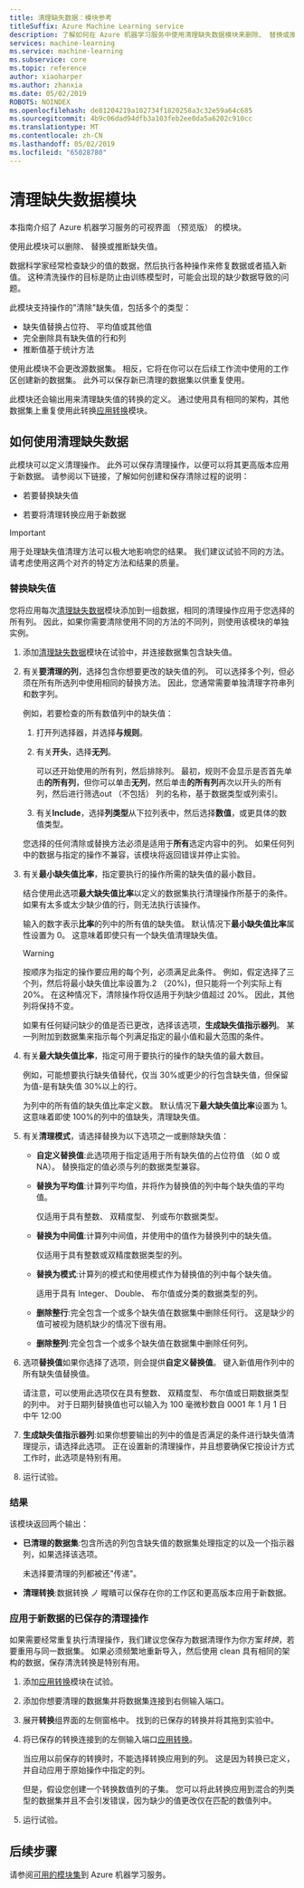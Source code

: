 ```yaml
---
title: 清理缺失数据：模块参考
titleSuffix: Azure Machine Learning service
description: 了解如何在 Azure 机器学习服务中使用清理缺失数据模块来删除、 替换或推断缺失值。
services: machine-learning
ms.service: machine-learning
ms.subservice: core
ms.topic: reference
author: xiaoharper
ms.author: zhanxia
ms.date: 05/02/2019
ROBOTS: NOINDEX
ms.openlocfilehash: de81204219a102734f1820258a3c32e59a64c685
ms.sourcegitcommit: 4b9c06dad94dfb3a103feb2ee0da5a6202c910cc
ms.translationtype: MT
ms.contentlocale: zh-CN
ms.lasthandoff: 05/02/2019
ms.locfileid: "65028780"
---
```

# <a name="clean-missing-data-module"></a>清理缺失数据模块

本指南介绍了 Azure 机器学习服务的可视界面 （预览版） 的模块。

使用此模块可以删除、 替换或推断缺失值。 

数据科学家经常检查缺少的值的数据，然后执行各种操作来修复数据或者插入新值。 这种清洗操作的目标是防止由训练模型时，可能会出现的缺少数据导致的问题。 

此模块支持操作的"清除"缺失值，包括多个的类型：

+ 缺失值替换占位符、 平均值或其他值
+ 完全删除具有缺失值的行和列
+ 推断值基于统计方法


使用此模块不会更改源数据集。 相反，它将在你可以在后续工作流中使用的工作区创建新的数据集。 此外可以保存新已清理的数据集以供重复使用。

此模块还会输出用来清理缺失值的转换的定义。 通过使用具有相同的架构，其他数据集上重复使用此转换[应用转换](./apply-transformation.md)模块。  

## <a name="how-to-use-clean-missing-data"></a>如何使用清理缺失数据

此模块可以定义清理操作。 此外可以保存清理操作，以便可以将其更高版本应用于新数据。 请参阅以下链接，了解如何创建和保存清除过程的说明： 
 
+ 若要替换缺失值
  
+ 若要将清理转换应用于新数据
 
> [!IMPORTANT]
> 用于处理缺失值清理方法可以极大地影响您的结果。 我们建议试验不同的方法。 请考虑使用这两个对齐的特定方法和结果的质量。

### <a name="replace-missing-values"></a>替换缺失值  

您将应用每次[清理缺失数据](./clean-missing-data.md)模块添加到一组数据，相同的清理操作应用于您选择的所有列。 因此，如果你需要清除使用不同的方法的不同列，则使用该模块的单独实例。

1.  添加[清理缺失数据](./clean-missing-data.md)模块在试验中，并连接数据集包含缺失值。  
  
2.  有关**要清理的列**，选择包含你想要更改的缺失值的列。 可以选择多个列，但必须在所有所选列中使用相同的替换方法。 因此，您通常需要单独清理字符串列和数字列。

    例如，若要检查的所有数值列中的缺失值：

    1. 打开列选择器，并选择**与规则**。
    2. 有关**开头**，选择**无列**。

        可以还开始使用的所有列，然后排除列。 最初，规则不会显示是否首先单击**的所有列**，但你可以单击**无列**，然后单击**的所有列**再次以开头的所有列，然后进行筛选out （不包括） 列的名称，基于数据类型或列索引。

    3. 有关**Include**，选择**列类型**从下拉列表中，然后选择**数值**，或更具体的数值类型。 
  
    您选择的任何清除或替换方法必须是适用于**所有**选定内容中的列。 如果任何列中的数据与指定的操作不兼容，该模块将返回错误并停止实验。
  
3.  有关**最小缺失值比率**，指定要执行的操作所需的缺失值的最小数目。  
  
    结合使用此选项**最大缺失值比率**以定义的数据集执行清理操作所基于的条件。 如果有太多或太少缺少值的行，则无法执行该操作。 
  
    输入的数字表示**比率**的列中的所有值的缺失值。 默认情况下**最小缺失值比率**属性设置为 0。 这意味着即使只有一个缺失值清理缺失值。 

    > [!WARNING]
    > 按顺序为指定的操作要应用的每个列，必须满足此条件。 例如，假定选择了三个列，然后将最小缺失值比率设置为.2 （20%)，但只能将一个列实际上有 20%。 在这种情况下，清除操作将仅适用于列缺少值超过 20%。 因此，其他列将保持不变。
    > 
    > 如果有任何疑问缺少的值是否已更改，选择该选项，**生成缺失值指示器列**。 某一列附加到数据集来指示每个列满足指定的最小值和最大范围的条件。  
  
4. 有关**最大缺失值比率**，指定可用于要执行的操作的缺失值的最大数目。   
  
    例如，可能想要执行缺失值替代，仅当 30%或更少的行包含缺失值，但保留为值-是有缺失值 30%以上的行。  
  
    为列中的所有值的缺失值比率定义数。 默认情况下**最大缺失值比率**设置为 1。 这意味着即使 100%的列中的值缺失，清理缺失值。  
  
   
  
5. 有关**清理模式**，请选择替换为以下选项之一或删除缺失值：  
  
  
    + **自定义替换值**:此选项用于指定适用于所有缺失值的占位符值 （如 0 或 NA）。 替换指定的值必须与列的数据类型兼容。
  
    + **替换为平均值**:计算列平均值，并将作为替换值的列中每个缺失值的平均值。  
  
        仅适用于具有整数、 双精度型、 列或布尔数据类型。  
  
    + **替换为中间值**:计算列中间值，并使用中的值作为替换列中的缺失值。  
  
        仅适用于具有整数或双精度数据类型的列。 
  
    + **替换为模式**:计算列的模式和使用模式作为替换值的列中每个缺失值。  
  
        适用于具有 Integer、 Double、 布尔值或分类的数据类型的列。 
  
    + **删除整行**:完全包含一个或多个缺失值在数据集中删除任何行。 这是缺少的值可被视为随机缺少的情况下很有用。  
  
    + **删除整列**:完全包含一个或多个缺失值在数据集中删除任何列。  
  
    
  
6. 选项**替换值**如果你选择了选项，则会提供**自定义替换值**。 键入新值用作列中的所有缺失值替换值。  
  
    请注意，可以使用此选项仅在具有整数、 双精度型、 布尔值或日期数据类型的列中。 对于日期列替换值也可以输入为 100 毫微秒数自 0001 年 1 月 1 日中午 12:00  
  
7. **生成缺失值指示器列**:如果你想要输出的列中的值是否满足的条件进行缺失值清理提示，请选择此选项。 正在设置新的清理操作，并且想要确保它按设计方式工作时，此选项是特别有用。
  
8. 运行试验。

### <a name="results"></a>结果

该模块返回两个输出：  

-   **已清理的数据集**:包含所选的列包含缺失值的数据集处理指定的以及一个指示器列，如果选择该选项。  

    未选择要清理的列都被还"传递"。  
  
-  **清理转换**:数据转换 ノ 睲瞶可以保存在你的工作区和更高版本应用于新数据。

### <a name="apply-a-saved-cleaning-operation-to-new-data"></a>应用于新数据的已保存的清理操作  

如果需要经常重复执行清理操作，我们建议您保存为数据清理作为你方案*转换*，若要重用与同一数据集。 如果必须频繁地重新导入，然后使用 clean 具有相同的架构的数据，保存清洗转换是特别有用。  
      
1.  添加[应用转换](./apply-transformation.md)模块在试验。  
  
2.  添加你想要清理的数据集并将数据集连接到右侧输入端口。  
  
3.  展开**转换**组界面的左侧窗格中。 找到的已保存的转换并将其拖到实验中。  
  
4.  将已保存的转换连接到的左侧输入端口[应用转换](./apply-transformation.md)。 

    当应用以前保存的转换时，不能选择转换应用到的列。 这是因为转换已定义，并自动应用于原始操作中指定的列。

    但是，假设您创建一个转换数值列的子集。 您可以将此转换应用到混合的列类型的数据集并且不会引发错误，因为缺少的值更改仅在匹配的数值列中。

6.  运行试验。  

## <a name="next-steps"></a>后续步骤

请参阅[可用的模块集](module-reference.md)到 Azure 机器学习服务。 